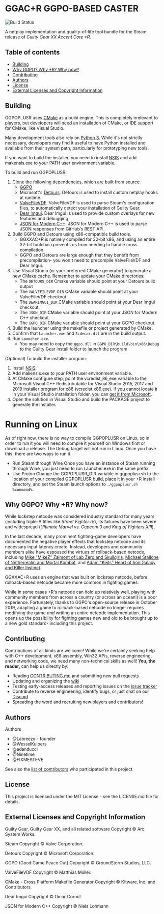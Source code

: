 ﻿# GGAC+R GGPO-BASED CASTER

![Build Status](https://github.com/adanducci/GGPOPLUSR/workflows/build/badge.svg)

A netplay implementation and quality-of-life tool bundle for the Steam release
of _Guilty Gear XX Accent Core +R_.

## Table of contents
  * [Building](#building)
  * [Why GGPO? Why +R? Why now?](#why-ggpo-why-r-why-now)
  * [Contributing](#contributing)
  * [Authors](#authors)
  * [License](#license)
  * [External Licenses and Copyright Information](#external-licenses-and-copyright-information)

## Building

GGPOPLUSR uses [CMake](https://cmake.org/) as a build engine. This is
completely irrelevant to players, but developers will need an installation
of CMake, or IDE support for CMake, like Visual Studio.

Many development tools also rely on [Python 3](https://www.python.org/).
While it's not strictly necessary, developers may find it useful to have
Python installed and available from their system path, particularly for
prototyping new tools.

If you want to build the installer, you need to install [NSIS](https://nsis.sourceforge.io/) and add makensis.exe to your PATH user environment variable.

To build and run GGPOPLUSR:
1. Clone the following dependencies, which are built from source:
   * [GGPO](https://github.com/pond3r/ggpo)
   * Microsoft's [Detours](https://github.com/microsoft/Detours). Detours
     is used to install custom netplay hooks at runtime.
   * [ValveFileVDF](https://github.com/TinyTinni/ValveFileVDF). ValveFileVDF
     is used to parse Steam's configuration files, to automatically detect
     your installation of Guilty Gear.
   * [Dear Imgui](https://github.com/ocornut/imgui). Dear Imgui is used to
     provide custom overlays for new features and debugging. 
   * [JSON for Modern C++](https://github.com/nlohmann/json). JSON for Modern C++
     is used to parse JSON responses from GitHub's REST API.
2. Build GGPO and Detours using x86-compatible build tools.
   * GGXXAC+R is natively compiled for 32-bit x86, and using an entire 32-bit
     toolchain prevents us from needing to handle cross compilation.
   * GGPO and Detours are large enough that they benefit from precompilation-
     you won't need to precompile ValveFileVDF and Dear Imgui.
3. Use Visual Studio (or your preferred CMake generator) to generate a new
   CMake cache. Remember to update your CMake directories:
   * The `DETOURS_DIR` Cmake variable should point at your Detours build output
   * The `VALVEFILEVDF_DIR` CMake variable should point at your ValveFileVDF checkout.
   * The `DEARIMGUI_DIR` CMake variable should point at your Dear Imgui checkout.
   * The `JSON_DIR` CMake variable should point at your JSON for Modern C++ checkout.
   * The `GGPO_DIR` CMake variable should point at your GGPO checkout.
4. Build the launcher using the makefile or project generated by CMake.
5. Confirm that `Launcher.exe` and `Sidecar.dll` are in the build output.
6. Run `Launcher.exe`.
   * You may need to copy the `ggpo.dll` in `GGPO_DIR\build\bin\x86\Debug` to the Guilty Gear install folder to launch the program.

(Optional) To build the installer program:
1. Install [NSIS](https://nsis.sourceforge.io/).
2. Add makensis.exe to your PATH user environment variable.
3. At CMake configure step, point the vcredist_86_exe variable to the Microsoft Visual C++ Redistributable for Visual Studio 2015, 2017 and 2019 installer program for x86 (vcredist.x86.exe). If you cannot locate it in your Visual Studio installation folder, you can [get it from Microsoft](https://support.microsoft.com/help/2977003/the-latest-supported-visual-c-downloads).
4. Open the solution in Visual Studio and build the PACKAGE project to generate the installer.

# Running on Linux
As of right now, there is no way to compile GGPOPLUSR on Linux, so in order to run it you will need to compile it yourself on Windows first or download a release. The Debug target will not run in Linux.
Once you have this, there are two ways to  run it.
 * Run Steam through Wine
Once you have an instance of Steam running through Wine, you just need to run Launcher.exe in the same prefix.
 * Use Proton
Change the GGPOPLUSR_DIR variable in ggpoplusr.sh to the location of your compiled GGPOPLUSR build, place it in your +R install directory, and set the Steam launch options to `./ggpoplusr.sh %command%`.

## Why GGPO? Why +R? Why now?
While lockstep netcode was considered industry standard for many years
(including triple-A titles like _Street Fighter IV_), its failures have
been severe and widespread (_Ultimate Marvel vs. Capcom 3_ and _King of
Fighters XIII_).

In the last decade, many prominent fighting-game developers have documented
the negative player effects that lockstep netcode and its necessary input
latency create. Instead, developers and community members alike have
espoused the virtues of rollback-based netcode, including
[Mike "MikeZ" Zaimont of Lab Zero and Skullgirls](https://mikezsez.blogspot.com/2019/11/lets-talk-about-rollbacks.html),
[Michael Stallone of Netherrealm and Mortal Kombat](https://youtu.be/7jb0FOcImdg),
and [Adam "Keits" Heart of Iron Galaxy and Killer Instinct](https://twitter.com/thekeits/status/1143897723848003584?lang=en).

GGXXAC+R uses an engine that was built on lockstep netcode, before
rollback-based netcode became more common in fighting games.

While in some cases +R's netcode can hold up relatively well, playing with
community members from across a country (or across an ocean!) is a
poor experience. Fortunately, thanks to GGPO's open-source release in October
2019, adapting a game to rollback-based netcode no longer requires modifying
the game _and_ writing an entire netcode implementation. This opens up the
possibility for fighting games new and old to be brought up to a new gold
standard- including this project.

## Contributing

Contributions of all kinds are welcome! While we're certainly seeking help
with C++ development, x86 assembly, Win32 APIs, reverse engineering, and
networking code, we need many non-technical skills as well! **You, the reader,**
can help us directly by:

* Reading [CONTRIBUTING.md](https://github.com/adanducci/GGPOPLUSR/blob/master/CONTRIBUTING.md)
  and submitting new pull requests
* Updating and organizing the [wiki](https://github.com/adanducci/GGPOPLUSR/wiki)
* Testing early-access releases and reporting issues on the
  [issue tracker](https://github.com/adanducci/GGPOPLUSR/issues/new)
* Contribute to reverse engineering, identify bugs, or just chat on our
  [Discord](https://discord.gg/CgvvgDU)
* Spreading the word and recruiting new players and contributors!

## Authors

Authors

* @Labreezy - founder
* @WesselKuipers
* @adanducci
* @Ninetime
* @FIXMESTEVE

See also the [list of contributors](https://github.com/adanducci/GGPOPLUSR/contributors)
who participated in this project.

## License

This project is licensed under the MIT License - see the LICENSE.md file for details.

## External Licenses and Copyright Information

Guilty Gear, Guilty Gear XX, and all related software
Copyright © Arc System Works.

Steam
Copyright © Valve Corporation.

Detours
Copyright © Microsoft Corporation.

GGPO (Good Game Peace Out)
Copyright © GroundStorm Studios, LLC.

ValveFileVDF
Copyright © Matthias Möller.

CMake - Cross Platform Makefile Generator
Copyright © Kitware, Inc. and Contributors.

Dear Imgui
Copyright © Omar Cornut

JSON for Modern C++
Copyright © Niels Lohmann
